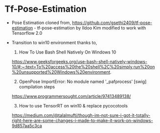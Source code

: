 # Tf-Pose-Estimation

- Pose Estimation cloned from,
https://github.com/gsethi2409/tf-pose-estimation - tf-pose-estimation by Ildoo Kim modified to work with Tensorflow 2.0

- Transition to win10 environment thanks to,

  1. How To Use Bash Shell Natively On Windows 10

  https://www.geeksforgeeks.org/use-bash-shell-natively-windows-10/#:~:text=To%20access%20the%20shell%2C%20simply,run%20on%20unsupported%20Windows%20environment.

  2. OpenPose ImportError: No module named '_pafprocess' [swig] compilation steps

  https://www.programmersought.com/article/97413489138/
  
  3. How to use TensorRT on win10 & replace pycocotools

  https://medium.com/@talalmufti/though-im-not-sure-i-got-it-totally-right-here-are-some-changes-i-made-to-make-it-work-on-windows-9d857aa5c3ca
